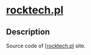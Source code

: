 [rocktech.pl](http://rocktech.pl/) 
===============

Description
-----------

Source code of [[rocktech.pl](http://rocktech.pl/) site.

